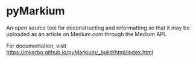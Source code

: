 # pyMarkium
An open source tool for deconstructing and reformatting so that it may be uploaded as an article on Medium.com through the Medium API.

For documentation, visit https://mkarbo.github.io/pyMarkium/_build/html/index.html
